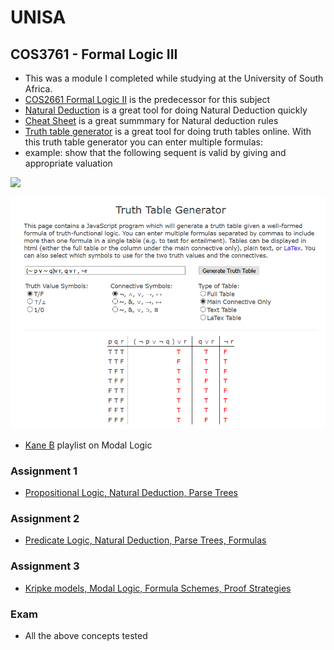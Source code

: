 # UNISA

## COS3761 - Formal Logic III
- This was a module I completed while studying at the University of South Africa.
- [COS2661 Formal Logic II](https://github.com/luyandamncube/UNISA/tree/master/year2/COS2661) is the predecessor for this subject
- [Natural Deduction](http://teachinglogic.liglab.fr/DN/index.php) is a great tool for doing Natural Deduction quickly
- [Cheat Sheet](https://www.cosc.brocku.ca/~mwinter/Courses/4P42/CheatSheet.pdf) is a great summmary for Natural deduction rules
- [Truth table generator](https://mrieppel.net/prog/truthtable.html) is a great tool for doing truth tables online. With this truth table generator you can enter multiple formulas:
- example: show that the following sequent is valid by giving and appropriate valuation

<img src="https://render.githubusercontent.com/render/math?math=((\neg p \vee \neg q) \vee r , q \vee r , p \vdash \neg r)">

<p align="center">
  <img src="../../src/truth_table2.png"/>
</p>

- [Kane B](https://www.youtube.com/watch?v=EaCLZ9OZzAg&list=PLXKKIUdnOESGk43pUg3NTkRWjglvKXKi7) playlist on Modal Logic

### Assignment 1
* [Propositional Logic, Natural Deduction, Parse Trees](https://github.com/luyandamncube/UNISA/tree/master/year3/COS3761/ASS1/ASS1.txt)

### Assignment 2
* [Predicate Logic, Natural Deduction, Parse Trees, Formulas ](https://github.com/luyandamncube/UNISA/tree/master/year3/COS3761/ASS2/ASS2.pdf)

### Assignment 3
* [Kripke models, Modal Logic, Formula Schemes, Proof Strategies](https://github.com/luyandamncube/UNISA/tree/master/year3/COS3761/ASS2/ASS3.txt)

### Exam
- All the above concepts tested
